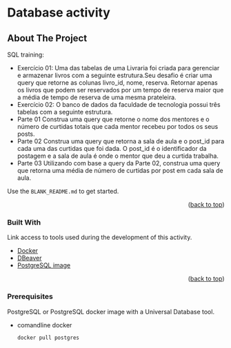 # Database activity


<!-- ABOUT THE PROJECT -->
## About The Project


SQL training:
* Exercício 01: Uma das tabelas de uma Livraria foi criada para gerenciar e armazenar livros com a seguinte estrutura.Seu desafio é criar uma query que retorne as colunas livro_id, nome, reserva. Retornar apenas os livros que podem ser reservados por um tempo de reserva maior que a média de tempo de reserva de uma mesma prateleira.
* Exercício 02: O banco de dados da faculdade de tecnologia possui três tabelas com a seguinte estrutura. 
* Parte 01 Construa uma query que retorne o nome dos mentores e o número de curtidas totais que cada mentor recebeu por todos os seus posts.
* Parte 02 Construa uma query que retorna a sala de aula e o post_id para cada uma das curtidas que foi dada. O post_id é o identificador da postagem e   a sala de aula é onde o mentor que deu a curtida trabalha.
* Parte 03 Utilizando com base a query da Parte 02, construa uma query que retorna uma média de número de curtidas por post em cada sala de aula.



Use the `BLANK_README.md` to get started.

<p align="right">(<a href="#top">back to top</a>)</p>



### Built With

Link access to tools used during the development of this activity.

* [Docker](https://hub.docker.com/)
* [DBeaver](https://dbeaver.io/download/)
* [PostgreSQL image](https://hub.docker.com/_/postgres)


<p align="right">(<a href="#top">back to top</a>)</p>


### Prerequisites

PostgreSQL or PostgreSQL docker image with a Universal Database tool.
* comandline docker
  ```sh
  docker pull postgres
  ```
